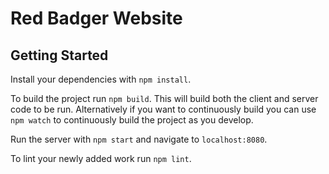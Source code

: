 # Red Badger Website

## Getting Started

Install your dependencies with `npm install`.

To build the project run `npm build`. This will build both the client and
server code to be run. Alternatively if you want to continuously build you can
use `npm watch` to continuously build the project as you develop.

Run the server with `npm start` and navigate to `localhost:8080`.

To lint your newly added work run `npm lint`.
